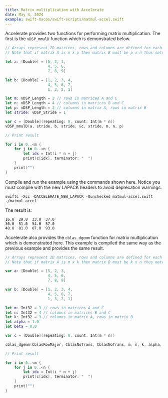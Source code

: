 ```yaml
---
title: Matrix multiplication with Accelerate
date: May 4, 2024
example: swift-macos/swift-scripts/matmul-accel.swift
---
```


Accelerate provides two functions for performing matrix multiplication. The first is the `vDSP_mmulD` function which is demonstrated below.

```swift
// Arrays represent 2D matrices, rows and columns are defined for each array
// Note that if matrix A is m x p then matrix B must be p x n thus matrix C is m x n

let a: [Double] = [5, 2, 3,
                   4, 5, 6,
                   7, 8, 9]

let b: [Double] = [1, 2, 3, 4,
                   4, 5, 6, 7,
                   1, 3, 2, 1]

let m: vDSP_Length = 3 // rows in matrices A and C
let n: vDSP_Length = 4 // columns in matrices B and C
let p: vDSP_Length = 3 // columns in matrix A, rows in matrix B
let stride: vDSP_Stride = 1

var c = [Double](repeating: 0, count: Int(m * n))
vDSP_mmulD(a, stride, b, stride, &c, stride, m, n, p)

// Print result

for i in 0..<m {
    for j in 0..<n {
        let idx = Int(i * n + j)
        print(c[idx], terminator: "  ")
    }
    print("")
}
```

Compile and run the example using the commands shown here. Notice you must compile with the new LAPACK headers to avoid deprecation warnings.

```text
swiftc -Xcc -DACCELERATE_NEW_LAPACK -Ounchecked matmul-accel.swift
./matmul-accel
```

The result is:

```text
16.0  29.0  33.0  37.0
30.0  51.0  54.0  57.0
48.0  81.0  87.0  93.0
```

Accelerate also provides the `cblas_dgemm` function for matrix multiplication which is demonstrated here. This example is compiled the same way as the previous example and provides the same result.

```swift
// Arrays represent 2D matrices, rows and columns are defined for each array
// Note that if matrix A is m x k then matrix B must be k x n thus matrix C is m x n

var a: [Double] = [5, 2, 3,
                   4, 5, 6,
                   7, 8, 9]

var b: [Double] = [1, 2, 3, 4,
                   4, 5, 6, 7,
                   1, 3, 2, 1]

let m: Int32 = 3 // rows in matrices A and C
let n: Int32 = 4 // columns in matrices B and C
let k: Int32 = 3 // columns in matrix A, rows in matrix B
let alpha = 1.0
let beta = 0.0

var c = [Double](repeating: 0, count: Int(m * n))

cblas_dgemm(CblasRowMajor, CblasNoTrans, CblasNoTrans, m, n, k, alpha, &a, k, &b, n, beta, &c, n)

// Print result

for i in 0..<m {
    for j in 0..<n {
        let idx = Int(i * n + j)
        print(c[idx], terminator: "  ")
    }
    print("")
}
```
